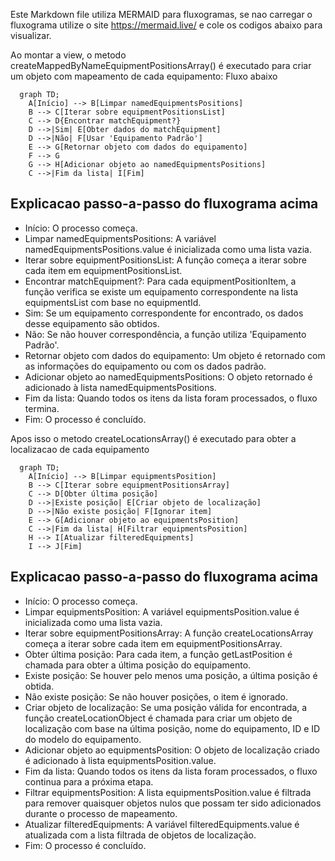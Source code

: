 Este Markdown file utiliza MERMAID para fluxogramas, se nao carregar o fluxograma utilize o site https://mermaid.live/ e cole os codigos abaixo para visualizar.

Ao montar a view, o metodo createMappedByNameEquipmentPositionsArray() é executado para criar um objeto com mapeamento de cada equipamento: Fluxo abaixo

```mermaid
  graph TD;
    A[Início] --> B[Limpar namedEquipmentsPositions]
    B --> C[Iterar sobre equipmentPositionsList]
    C --> D{Encontrar matchEquipment?}
    D -->|Sim| E[Obter dados do matchEquipment]
    D -->|Não| F[Usar 'Equipamento Padrão']
    E --> G[Retornar objeto com dados do equipamento]
    F --> G
    G --> H[Adicionar objeto ao namedEquipmentsPositions]
    C -->|Fim da lista| I[Fim]
```

## Explicacao passo-a-passo do fluxograma acima

- Início: O processo começa.
- Limpar namedEquipmentsPositions: A variável namedEquipmentsPositions.value é inicializada como uma lista vazia.
- Iterar sobre equipmentPositionsList: A função começa a iterar sobre cada item em equipmentPositionsList.
- Encontrar matchEquipment?: Para cada equipmentPositionItem, a função verifica se existe um equipamento correspondente na lista equipmentsList com base no equipmentId.
- Sim: Se um equipamento correspondente for encontrado, os dados desse equipamento são obtidos.
- Não: Se não houver correspondência, a função utiliza 'Equipamento Padrão'.
- Retornar objeto com dados do equipamento: Um objeto é retornado com as informações do equipamento ou com os dados padrão.
- Adicionar objeto ao namedEquipmentsPositions: O objeto retornado é adicionado à lista namedEquipmentsPositions.
- Fim da lista: Quando todos os itens da lista foram processados, o fluxo termina.
- Fim: O processo é concluído.

Apos isso o metodo createLocationsArray() é executado para obter a localizacao de cada equipamento

```mermaid
  graph TD;
    A[Início] --> B[Limpar equipmentsPosition]
    B --> C[Iterar sobre equipmentPositionsArray]
    C --> D[Obter última posição]
    D -->|Existe posição| E[Criar objeto de localização]
    D -->|Não existe posição| F[Ignorar item]
    E --> G[Adicionar objeto ao equipmentsPosition]
    C -->|Fim da lista| H[Filtrar equipmentsPosition]
    H --> I[Atualizar filteredEquipments]
    I --> J[Fim]
```

## Explicacao passo-a-passo do fluxograma acima

- Início: O processo começa.
- Limpar equipmentsPosition: A variável equipmentsPosition.value é inicializada como uma lista vazia.
- Iterar sobre equipmentPositionsArray: A função createLocationsArray começa a iterar sobre cada item em equipmentPositionsArray.
- Obter última posição: Para cada item, a função getLastPosition é chamada para obter a última posição do equipamento.
- Existe posição: Se houver pelo menos uma posição, a última posição é obtida.
- Não existe posição: Se não houver posições, o item é ignorado.
- Criar objeto de localização: Se uma posição válida for encontrada, a função createLocationObject é chamada para criar um objeto de localização com base na última posição, nome do equipamento, ID e ID do modelo do equipamento.
- Adicionar objeto ao equipmentsPosition: O objeto de localização criado é adicionado à lista equipmentsPosition.value.
- Fim da lista: Quando todos os itens da lista foram processados, o fluxo continua para a próxima etapa.
- Filtrar equipmentsPosition: A lista equipmentsPosition.value é filtrada para remover quaisquer objetos nulos que possam ter sido adicionados durante o processo de mapeamento.
- Atualizar filteredEquipments: A variável filteredEquipments.value é atualizada com a lista filtrada de objetos de localização.
- Fim: O processo é concluído.
